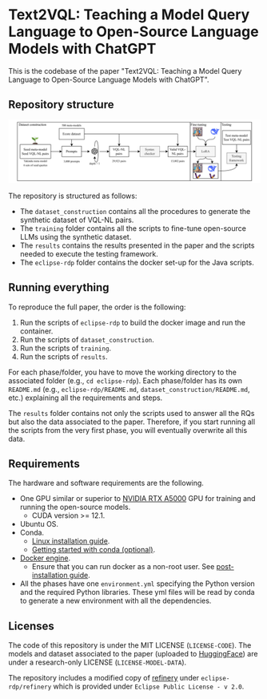# Text2VQL: Teaching a Model Query Language to Open-Source Language Models with ChatGPT

This is the codebase of the paper "Text2VQL: Teaching a Model Query Language to Open-Source Language Models with ChatGPT".

## Repository structure

![](./figures/text2vql-1.png)

The repository is structured as follows:
* The `dataset_construction` contains all the procedures to generate the synthetic dataset of VQL-NL pairs.
* The `training` folder contains all the scripts to fine-tune open-source LLMs using the synthetic dataset.
* The `results` contains the results presented in the paper and the scripts needed to execute the testing framework.
* The `eclipse-rdp` folder contains the docker set-up for the Java scripts.

## Running everything
To reproduce the full paper, the order is the following:
1. Run the scripts of `eclipse-rdp` to build the docker image and run the container.
2. Run the scripts of `dataset_construction`.
3. Run the scripts of `training`.
4. Run the scripts of `results`.

For each phase/folder, you have to move the working directory to the associated folder (e.g., `cd eclipse-rdp`).
Each phase/folder has its own `README.md` (e.g., `eclipse-rdp/README.md`, `dataset_construction/README.md`, etc.) explaining all the requirements and steps.

The `results` folder contains not only the scripts used to answer all the RQs but also
the data associated to the paper. Therefore, if you start running all the scripts from the very first phase,
you will eventually overwrite all this data.

## Requirements

The hardware and software requirements are the following.

* One GPU similar or superior to [NVIDIA RTX A5000](https://nvdam.widen.net/s/wrqrqt75vh/nvidia-rtx-a5000-datasheet) GPU for training and running the open-source models.
  * CUDA version >= 12.1.
* Ubuntu OS.
* Conda.
  * [Linux installation guide](https://docs.conda.io/projects/conda/en/latest/user-guide/install/linux.html).
  * [Getting started with conda (optional)](https://docs.conda.io/projects/conda/en/latest/user-guide/getting-started.html).
* [Docker engine](https://docs.docker.com/engine/install/ubuntu/).
  * Ensure that you can run docker as a non-root user. See [post-installation guide](https://docs.docker.com/engine/install/linux-postinstall/).
* All the phases have one `environment.yml` specifying the Python version and the required Python libraries. These yml 
files will be read by conda to generate a new environment with all the dependencies.

## Licenses

The code of this repository is under the MIT LICENSE (`LICENSE-CODE`). The models and dataset associated to the paper 
(uploaded to [HuggingFace](https://huggingface.co/PELAB-LiU)) are under a research-only LICENSE (`LICENSE-MODEL-DATA`).

The repository includes a modified copy of [refinery](https://github.com/graphs4value/refinery) under `eclipse-rdp/refinery` 
which is provided under `Eclipse Public License - v 2.0`.
